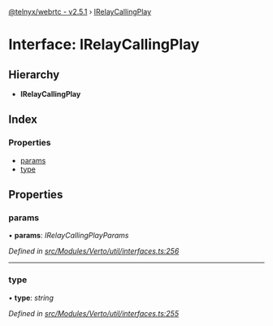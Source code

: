 [@telnyx/webrtc - v2.5.1](../README.md) › [IRelayCallingPlay](irelaycallingplay.md)

# Interface: IRelayCallingPlay

## Hierarchy

* **IRelayCallingPlay**

## Index

### Properties

* [params](irelaycallingplay.md#params)
* [type](irelaycallingplay.md#type)

## Properties

###  params

• **params**: *IRelayCallingPlayParams*

*Defined in [src/Modules/Verto/util/interfaces.ts:256](https://github.com/team-telnyx/webrtc/blob/main/packages/js/src/Modules/Verto/util/interfaces.ts#L256)*

___

###  type

• **type**: *string*

*Defined in [src/Modules/Verto/util/interfaces.ts:255](https://github.com/team-telnyx/webrtc/blob/main/packages/js/src/Modules/Verto/util/interfaces.ts#L255)*
